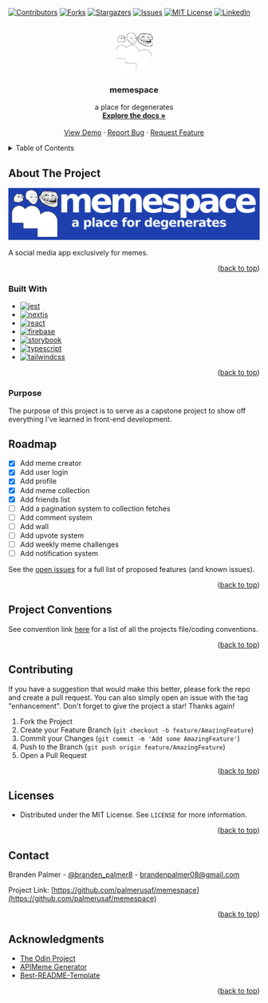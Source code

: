 <div id="top"></div>
<!--
*** Thanks for checking out the Best-README-Template. If you have a suggestion
*** that would make this better, please fork the repo and create a pull request
*** or simply open an issue with the tag "enhancement".

\*\*\* Thanks again! Now go create something AMAZING! :D
-->

<!-- PROJECT SHIELDS -->
<!--
*** I'm using markdown "reference style" links for readability.
*** Reference links are enclosed in brackets [ ] instead of parentheses ( ).
*** See the bottom of this document for the declaration of the reference variables
*** for contributors-url, forks-url, etc. This is an optional, concise syntax you may use.
*** https://www.markdownguide.org/basic-syntax/#reference-style-links
-->

[![Contributors][contributors-shield]][contributors-url]
[![Forks][forks-shield]][forks-url]
[![Stargazers][stars-shield]][stars-url]
[![Issues][issues-shield]][issues-url]
[![MIT License][license-shield]][license-url]
[![LinkedIn][linkedin-shield]][linkedin-url]

<!-- PROJECT LOGO -->
<br />
<div align="center">
  <a href="https://github.com/palmerusaf/memespace">
    <img src="./components/shared/imgs/small-logo.png" alt="Logo" width="80" height="80">
  </a>

<h3 align="center">memespace</h3>

  <p align="center">
    a place for degenerates
    <br />
    <a href="https://github.com/palmerusaf/memespace"><strong>Explore the docs »</strong></a>
    <br />
    <br />
    <a href="https://memespace.vercel.app/">View Demo</a>
    ·
    <a href="https://github.com/palmerusaf/memespace/issues">Report Bug</a>
    ·
    <a href="https://github.com/palmerusaf/memespace/issues">Request Feature</a>
  </p>
</div>

<!-- TABLE OF CONTENTS -->
<details>
  <summary>Table of Contents</summary>
  <ol>
    <li>
      <a href="#about-the-project">About The Project</a>
      <ul>
        <li><a href="#built-with">Built With</a></li>
        <li><a href="#purpose">Purpose</a></li>
      </ul>
    </li>
    <li><a href="#roadmap">Roadmap</a></li>
    <li><a href="#project-conventions">Project Conventions</a></li>
    <li><a href="#contributing">Contributing</a></li>
    <li><a href="#license">License</a></li>
    <li><a href="#contact">Contact</a></li>
    <li><a href="#acknowledgments">Acknowledgments</a></li>
  </ol>
</details>

<!-- ABOUT THE PROJECT -->

## About The Project

[![Product Name Screen Shot][product-screenshot]](https://memespace.vercel.app/)

A social media app exclusively for memes.

<p align="right">(<a href="#top">back to top</a>)</p>

### Built With

- [![jest]](https://jestjs.io/)
- [![nextjs]](https://nextjs.org/)
- [![react]](https://reactjs.org/)
- [![firebase]](https://firebase.google.com/)
- [![storybook]](https://storybook.js.org/)
- [![typescript]](https://www.typescriptlang.org/)
- [![tailwindcss]](https://tailwindcss.com/)

<p align="right">(<a href="#top">back to top</a>)</p>

### Purpose

The purpose of this project is to serve as a capstone project to show off everything I've learned in front-end development.

<!-- ROADMAP -->

## Roadmap

- [x] Add meme creator
- [x] Add user login
- [x] Add profile
- [x] Add meme collection
- [x] Add friends list
- [ ] Add a pagination system to collection fetches
- [ ] Add comment system
- [ ] Add wall
- [ ] Add upvote system
- [ ] Add weekly meme challenges
- [ ] Add notification system

See the [open issues](https://github.com/palmerusaf/memespace/issues) for a full list of proposed features (and known issues).

<p align="right">(<a href="#top">back to top</a>)</p>

## Project Conventions

See convention link [here](https://github.com/palmerusaf/memespace/blob/master/CONVENTIONS.md) for a list of all the projects file/coding conventions.

<p align="right">(<a href="#top">back to top</a>)</p>

<!-- CONTRIBUTING -->

## Contributing

If you have a suggestion that would make this better, please fork the repo and create a pull request. You can also simply open an issue with the tag "enhancement".
Don't forget to give the project a star! Thanks again!

1. Fork the Project
2. Create your Feature Branch (`git checkout -b feature/AmazingFeature`)
3. Commit your Changes (`git commit -m 'Add some AmazingFeature'`)
4. Push to the Branch (`git push origin feature/AmazingFeature`)
5. Open a Pull Request

<p align="right">(<a href="#top">back to top</a>)</p>
<!-- LICENSE -->

## Licenses

- Distributed under the MIT License. See `LICENSE` for more information.

<p align="right">(<a href="#top">back to top</a>)</p>

<!-- CONTACT -->

## Contact

Branden Palmer - [@branden_palmer8](https://twitter.com/branden_palmer8) - brandenpalmer08@gmail.com

Project Link: [https://github.com/palmerusaf/memespace](https://github.com/palmerusaf/memespace)

<p align="right">(<a href="#top">back to top</a>)</p>

<!-- ACKNOWLEDGMENTS -->

## Acknowledgments

- [The Odin Project](https://www.theodinproject.com/)
- [APIMeme Generator](https://apimeme.com)
- [Best-README-Template](https://github.com/othneildrew/Best-README-Template)

<p align="right">(<a href="#top">back to top</a>)</p>

<!-- MARKDOWN LINKS & IMAGES -->
<!-- https://www.markdownguide.org/basic-syntax/#reference-style-links -->

[contributors-shield]: https://img.shields.io/github/contributors/palmerusaf/memespace.svg?style=for-the-badge
[contributors-url]: https://github.com/palmerusaf/memespace/graphs/contributors
[forks-shield]: https://img.shields.io/github/forks/palmerusaf/memespace.svg?style=for-the-badge
[forks-url]: https://github.com/palmerusaf/memespace/network/members
[stars-shield]: https://img.shields.io/github/stars/palmerusaf/memespace.svg?style=for-the-badge
[stars-url]: https://github.com/palmerusaf/memespace/stargazers
[issues-shield]: https://img.shields.io/github/issues/palmerusaf/memespace.svg?style=for-the-badge
[issues-url]: https://github.com/palmerusaf/memespace/issues
[license-shield]: https://img.shields.io/github/license/palmerusaf/memespace.svg?style=for-the-badge
[license-url]: https://github.com/palmerusaf/memespace/blob/master/LICENSE
[linkedin-shield]: https://img.shields.io/badge/-LinkedIn-black.svg?style=for-the-badge&logo=linkedin&colorB=555
[linkedin-url]: https://linkedin.com/in/branden-palmer-968765120
[product-screenshot]: ./screen-shot.png

<!-- Badges -->

[tailwindcss]: https://img.shields.io/badge/tailwindcss-%2338B2AC.svg?style=for-the-badge&logo=tailwind-css&logoColor=white
[react]: https://img.shields.io/badge/react-%2320232a.svg?style=for-the-badge&logo=react&logoColor=%2361DAFB
[jest]: https://img.shields.io/badge/-jest-%23C21325?style=for-the-badge&logo=jest&logoColor=white
[typescript]: https://img.shields.io/badge/typescript-%23007ACC.svg?style=for-the-badge&logo=typescript&logoColor=white
[storybook]: https://img.shields.io/badge/-Storybook-FF4785?style=for-the-badge&logo=storybook&logoColor=white
[nextjs]: https://img.shields.io/badge/Next-black?style=for-the-badge&logo=next.js&logoColor=white
[firebase]: https://img.shields.io/badge/firebase-%23039BE5.svg?style=for-the-badge&logo=firebase
